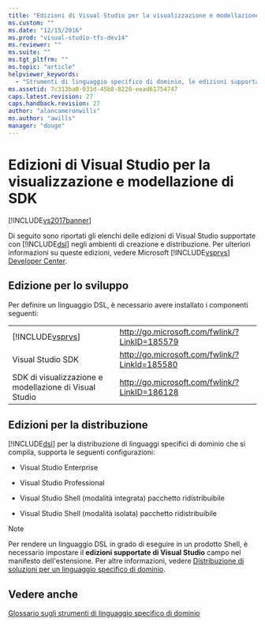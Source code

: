 ```yaml
---
title: "Edizioni di Visual Studio per la visualizzazione e modellazione di SDK | Microsoft Docs"
ms.custom: ""
ms.date: "12/15/2016"
ms.prod: "visual-studio-tfs-dev14"
ms.reviewer: ""
ms.suite: ""
ms.tgt_pltfrm: ""
ms.topic: "article"
helpviewer_keywords: 
  - "Strumenti di linguaggio specifico di dominio, le edizioni supportate di Visual Studio"
ms.assetid: 7c313ba0-031d-45b8-8220-eead61754747
caps.latest.revision: 27
caps.handback.revision: 27
author: "alancameronwills"
ms.author: "awills"
manager: "douge"
---
```

# Edizioni di Visual Studio per la visualizzazione e modellazione di SDK
[!INCLUDE[vs2017banner](../code-quality/includes/vs2017banner.md)]

Di seguito sono riportati gli elenchi delle edizioni di Visual Studio supportate con [!INCLUDE[dsl](../modeling/includes/dsl_md.md)] negli ambienti di creazione e distribuzione. Per ulteriori informazioni su queste edizioni, vedere Microsoft [!INCLUDE[vsprvs](../code-quality/includes/vsprvs_md.md)] [Developer Center](http://go.microsoft.com/fwlink/?LinkId=75628).  
  
## Edizione per lo sviluppo  
 Per definire un linguaggio DSL, è necessario avere installato i componenti seguenti:  
  
|||  
|-|-|  
|[!INCLUDE[vsprvs](../code-quality/includes/vsprvs_md.md)]|[http:\/\/go.microsoft.com\/fwlink\/?LinkID\=185579](http://go.microsoft.com/fwlink/?LinkId=185579)|  
|Visual Studio SDK|[http:\/\/go.microsoft.com\/fwlink\/?LinkId\=185580](http://go.microsoft.com/fwlink/?LinkId=185580)|  
|SDK di visualizzazione e modellazione di Visual Studio|[http:\/\/go.microsoft.com\/fwlink\/?LinkID\=186128](http://go.microsoft.com/fwlink/?LinkID=186128)|  
  
## Edizioni per la distribuzione  
 [!INCLUDE[dsl](../modeling/includes/dsl_md.md)] per la distribuzione di linguaggi specifici di dominio che si compila, supporta le seguenti configurazioni:  
  
-   Visual Studio Enterprise  
  
-   Visual Studio Professional  
  
-   Visual Studio Shell \(modalità integrata\) pacchetto ridistribuibile  
  
-   Visual Studio Shell \(modalità isolata\) pacchetto ridistribuibile  
  
> [!NOTE]
>  Per rendere un linguaggio DSL in grado di eseguire in un prodotto Shell, è necessario impostare il **edizioni supportate di Visual Studio** campo nel manifesto dell'estensione. Per altre informazioni, vedere [Distribuzione di soluzioni per un linguaggio specifico di dominio](../modeling/deploying-domain-specific-language-solutions.md).  
  
## Vedere anche  
 [Glossario sugli strumenti di linguaggio specifico di dominio](http://msdn.microsoft.com/it-it/ca5e84cb-a315-465c-be24-76aa3df276aa)